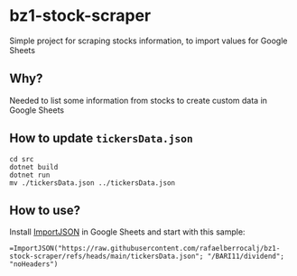 # bz1-stock-scraper

Simple project for scraping stocks information, to import values for Google Sheets

## Why?

Needed to list some information from stocks to create custom data in Google Sheets

## How to update `tickersData.json`

```
cd src
dotnet build
dotnet run
mv ./tickersData.json ../tickersData.json
```

## How to use?

Install [ImportJSON](https://github.com/bradjasper/ImportJSON) in Google Sheets and start with this sample:

```
=ImportJSON("https://raw.githubusercontent.com/rafaelberrocalj/bz1-stock-scraper/refs/heads/main/tickersData.json"; "/BARI11/dividend"; "noHeaders")
```
